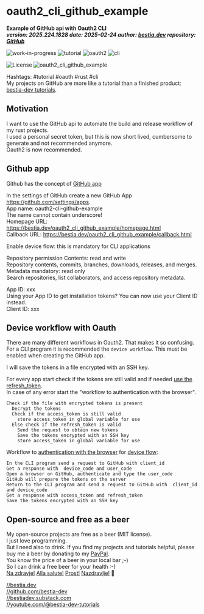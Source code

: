 <!-- markdownlint-disable MD041 -->
[//]: # (auto_md_to_doc_comments segment start A)

# oauth2_cli_github_example

[//]: # (auto_cargo_toml_to_md start)

**Example of GitHub api with Oauth2 CLI**  
***version: 2025.224.1828 date: 2025-02-24 author: [bestia.dev](https://bestia.dev) repository: [GitHub](https://github.com/bestia-dev/oauth2_cli_github_example)***

 ![work-in-progress](https://img.shields.io/badge/work_in_progress-yellow)
 ![tutorial](https://img.shields.io/badge/tutorial-orange)
 ![oauth2](https://img.shields.io/badge/oauth2-orange)
 ![cli](https://img.shields.io/badge/cli-orange)

[//]: # (auto_cargo_toml_to_md end)

 ![License](https://img.shields.io/badge/license-MIT-blue.svg)
 ![oauth2_cli_github_example](https://bestia.dev/webpage_hit_counter/get_svg_image/1096479376.svg)

Hashtags: #tutorial #oauth #rust #cli  
My projects on GitHub are more like a tutorial than a finished product: [bestia-dev tutorials](https://github.com/bestia-dev/tutorials_rust_wasm).

## Motivation

I want to use the GitHub api to automate the build and release workflow of my rust projects.  
I used a personal secret token, but this is now short lived, cumbersome to generate and not recommended anymore.  
Oauth2 is now recommended.

## Github app

Github has the concept of [GitHub app](https://docs.github.com/en/apps/creating-github-apps/about-creating-github-apps/about-creating-github-apps)  

In the settings of GitHub create a new GitHub App <https://github.com/settings/apps>.  
App name: oauth2-cli-github-example  
The name cannot contain underscore!  
Homepage URL: <https://bestia.dev/oauth2_cli_github_example/homepage.html>  
Callback URL: <https://bestia.dev/oauth2_cli_github_example/callback.html>  

Enable device flow: this is mandatory for CLI applications

Repository permission
Contents: read and write  
Repository contents, commits, branches, downloads, releases, and merges.  
Metadata  mandatory: read only  
Search repositories, list collaborators, and access repository metadata.  

App ID: xxx  
Using your App ID to get installation tokens? You can now use your Client ID instead.  
Client ID: xxx  

## Device workflow with Oauth

There are many different workflows in Oauth2. That makes it so confusing.  
For a CLI program it is recommended the `device workflow`. This must be enabled when creating the GitHub app.

I will save the tokens in a file encrypted with an SSH key.  

For every app start check if the tokens are still valid and if needed [use the refresh_token](https://docs.github.com/en/apps/creating-github-apps/authenticating-with-a-github-app/refreshing-user-access-tokens).  
In case of any error start the "workflow to authentication with the browser".

```plaintext
Check if the file with encrypted tokens is present
  Decrypt the tokens
  Check if the access_token is still valid
    store access_token in global variable for use
  Else check if the refresh_token is valid
    Send the request to obtain new tokens
    Save the tokens encrypted with an SSH key
    store access_token in global variable for use
```

Workflow to [authentication with the browser](https://docs.github.com/en/apps/creating-github-apps/authenticating-with-a-github-app/generating-a-user-access-token-for-a-github-app#using-the-device-flow-to-generate-a-user-access-token) for [device flow](https://docs.github.com/en/apps/oauth-apps/building-oauth-apps/authorizing-oauth-apps#device-flow):

```plaintext
In the CLI program send a request to GitHub with client_id
Get a response with  device_code and user_code
Open a browser on GitHub, authenticate and type the user_code
GitHub will prepare the tokens on the server
Return to the CLI program and send a request to GitHub with  client_id and device_code
Get a response with access_token and refresh_token
Save the tokens encrypted with an SSH key
```

## Open-source and free as a beer

My open-source projects are free as a beer (MIT license).  
I just love programming.  
But I need also to drink. If you find my projects and tutorials helpful, please buy me a beer by donating to my [PayPal](https://paypal.me/LucianoBestia).  
You know the price of a beer in your local bar ;-)  
So I can drink a free beer for your health :-)  
[Na zdravje!](https://translate.google.com/?hl=en&sl=sl&tl=en&text=Na%20zdravje&op=translate) [Alla salute!](https://dictionary.cambridge.org/dictionary/italian-english/alla-salute) [Prost!](https://dictionary.cambridge.org/dictionary/german-english/prost) [Nazdravlje!](https://matadornetwork.com/nights/how-to-say-cheers-in-50-languages/) 🍻

[//bestia.dev](https://bestia.dev)  
[//github.com/bestia-dev](https://github.com/bestia-dev)  
[//bestiadev.substack.com](https://bestiadev.substack.com)  
[//youtube.com/@bestia-dev-tutorials](https://youtube.com/@bestia-dev-tutorials)  

[//]: # (auto_md_to_doc_comments segment end A)
